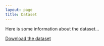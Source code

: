 ```yaml
---
layout: page
title: Dataset
---
```


Here is some information about the dataset...

[Download the dataset](link-to-dataset)
